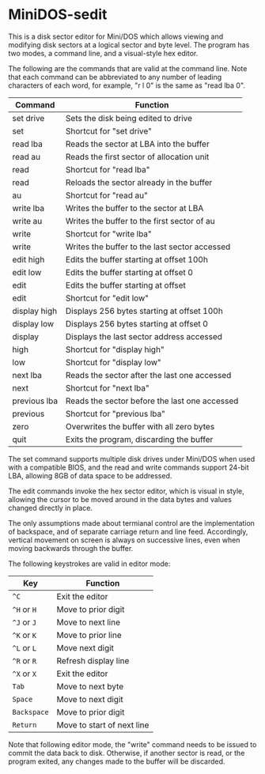 # MiniDOS-sedit

This is a disk sector editor for Mini/DOS which allows viewing and modifying disk sectors at a logical sector and byte level. The program has two modes, a command line, and a visual-style hex editor.

The following are the commands that are valid at the command line. Note that each command can be abbreviated to any number of leading characters of each word, for example, "r l 0" is the same as "read lba 0".

|    Command    |                    Function                     |
|---------------|-------------------------------------------------|
| set drive <n> | Sets the disk being edited to drive <n>         |
| set <n>       | Shortcut for "set drive"                        |
| read lba <n>  | Reads the sector at LBA <n> into the buffer     |
| read au <n>   | Reads the first sector of allocation unit <n>   |
| read <n>      | Shortcut for "read lba"                         |
| read          | Reloads the sector already in the buffer        |
| au <n>        | Shortcut for "read au"                          |
| write lba <n> | Writes the buffer to the sector at LBA <n>      |
| write au <n>  | Writes the buffer to the first sector of au <n> |
| write <n>     | Shortcut for "write lba"                        |
| write         | Writes the buffer to the last sector accessed   |
| edit high     | Edits the buffer starting at offset 100h        |
| edit low      | Edits the buffer starting at offset 0           |
| edit <n>      | Edits the buffer starting at offset <n>         |
| edit          | Shortcut for "edit low"                         |
| display high  | Displays 256 bytes starting at offset 100h      |
| display low   | Displays 256 bytes starting at offset 0         |
| display       | Displays the last sector address accessed       |
| high          | Shortcut for "display high"                     |
| low           | Shortcut for "display low"                      |
| next lba      | Reads the sector after the last one accessed    |
| next          | Shortcut for "next lba"                         |
| previous lba  | Reads the sector before the last one accessed   |
| previous      | Shortcut for "previous lba"                     |
| zero          | Overwrites the buffer with all zero bytes       |
| quit          | Exits the program, discarding the buffer        |

The set command supports multiple disk drives under Mini/DOS when used with a compatible BIOS, and the read and write commands support 24-bit LBA, allowing 8GB of data space to be addressed.

The edit commands invoke the hex sector editor, which is visual in style, allowing the cursor to be moved around in the data bytes and values changed directly in place.

The only assumptions made about termianal control are the implementation of backspace, and of separate carriage return and line feed. Accordingly, vertical movement on screen is always on successive lines, even when moving backwards through the buffer.

The following keystrokes are valid in editor mode:

|     Key     |          Function          |
|-------------|----------------------------|
| `^C`        | Exit the editor            |
| `^H` or `H` | Move to prior digit        |
| `^J` or `J` | Move to next line          |
| `^K` or `K` | Move to prior line         |
| `^L` or `L` | Move next digit            |
| `^R` or `R` | Refresh display line       |
| `^X` or `X` | Exit the editor            |
| `Tab`       | Move to next byte          |
| `Space`     | Move to next digit         |
| `Backspace` | Move to prior digit        |
| `Return`    | Move to start of next line |

Note that following editor mode, the "write" command needs to be issued to commit the data back to disk. Otherwise, if another sector is read, or the program exited, any changes made to the buffer will be discarded.

